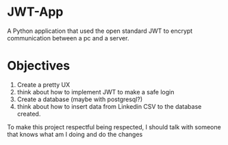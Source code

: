 # JWT-App
A Python application that used the open standard JWT to encrypt communication between a pc and a server.

# Objectives
1. Create a pretty UX
2. think about how to implement JWT to make a safe login
3. Create a database (maybe with postgresql?)
4. think about how to insert data from Linkedin CSV to the database created.

To make this project respectful being respected, I should talk with someone that knows what am I doing and do the changes
